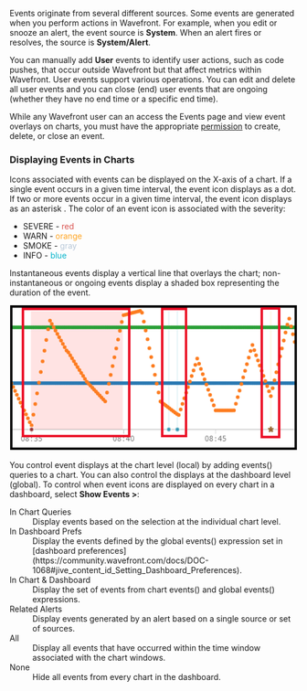 Events originate from several different sources. Some events are generated when you perform actions in Wavefront. For
example, when you edit or snooze an alert, the event source is **System**. When an alert fires or resolves, the source
is **System/Alert**.

You can manually add **User** events to identify user actions, such as code pushes, that occur outside Wavefront but
that affect metrics within Wavefront. User events support various operations. You can edit and delete all user events
and you can close (end) user events that are ongoing (whether they have no end time or a specific end time).

While any Wavefront user can an access the Events page and view event overlays on charts, you must have the appropriate
[permission](https://community.wavefront.com/docs/DOC-1090) to create, delete, or close an event.

### Displaying Events in Charts

Icons associated with events can be displayed on the X-axis of a chart. If a single event occurs in a given time
interval,  the event icon displays as a dot. If two or more events occur in a given time interval, the event icon
displays as an asterisk <i class="fa fa-asterisk"></i>.  The color of an event icon is associated with the severity:

- SEVERE - <span style="color: #d9534f;">red</span>
- WARN - <span style="color: #FFA320;">orange</span>
- SMOKE - <span style="color: #B8C8D8;">gray</span>
- INFO - <span style="color: #00B3CA;">blue</span>

Instantaneous events display a vertical line that overlays the chart; non-instantaneous or ongoing events display a
shaded box representing the duration of the event.

![event display](images/events.png)

You control event displays at the chart level (local) by adding events() queries to a chart. You can also control the
displays at the dashboard level (global). To control when event icons are displayed on every chart in a dashboard,
select **Show Events >**:

<dl>
<dt>In Chart Queries</dt><dd>Display events based on the selection at the individual chart level.</dd>
<dt>In Dashboard Prefs</dt><dd>Display the events defined by the global events() expression set in [dashboard preferences](https://community.wavefront.com/docs/DOC-1068#jive_content_id_Setting_Dashboard_Preferences).</dd>
<dt>In Chart & Dashboard</dt><dd>Display the set of events from chart events() and global events() expressions.</dd>
<dt>Related Alerts</dt><dd>Display events generated by an alert based on a single source or set of sources.</dd>
<dt>All</dt><dd>Display all events that have occurred within the time window associated with the chart windows.</dd>
<dt>None</dt><dd>Hide all events from every chart in the dashboard.</dd></dl>
